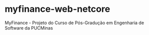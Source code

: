 # myfinance-web-netcore
MyFinance - Projeto do Curso de Pós-Gradução em Engenharia de Software da PUCMinas
